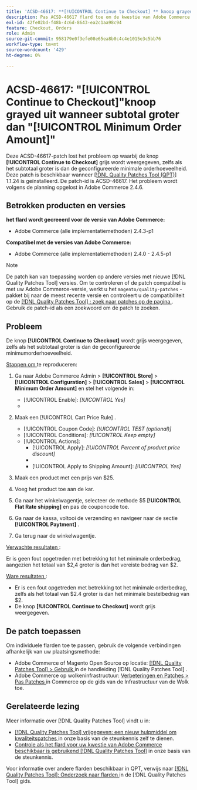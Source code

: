 ```yaml
---
title: 'ACSD-46617: **[!UICONTROL Continue to Checkout] ** knoop grayed uit wanneer subtotaal groter dan gevormde minimumordehoeveelheid'
description: Pas ACSD-46617 flard toe om de kwestie van Adobe Commerce op te lossen waar de **[!UICONTROL Continue to Checkout] ** knoop uit grayed is zelfs als subtotal groter is dan de gevormde minimumordehoeveelheid.
exl-id: 42fe02bd-f48b-4c6d-8643-ea2c1aa98c94
feature: Checkout, Orders
role: Admin
source-git-commit: 958179e0f3efe08e65ea8b0c4c4e1015e3c5bb76
workflow-type: tm+mt
source-wordcount: '429'
ht-degree: 0%

---
```


# ACSD-46617: &quot;[!UICONTROL Continue to Checkout]&quot;knoop grayed uit wanneer subtotal groter dan &quot;[!UICONTROL Minimum Order Amount]&quot;

Deze ACSD-46617-patch lost het probleem op waarbij de knop **[!UICONTROL Continue to Checkout]** grijs wordt weergegeven, zelfs als het subtotaal groter is dan de geconfigureerde minimale orderhoeveelheid. Deze patch is beschikbaar wanneer [[!DNL Quality Patches Tool (QPT)]](/help/announcements/adobe-commerce-announcements/magento-quality-patches-released-new-tool-to-self-serve-quality-patches.md) 1.1.24 is geïnstalleerd. De patch-id is ACSD-46617. Het probleem wordt volgens de planning opgelost in Adobe Commerce 2.4.6.

## Betrokken producten en versies

**het flard wordt gecreeerd voor de versie van Adobe Commerce:**

* Adobe Commerce (alle implementatiemethoden) 2.4.3-p1

**Compatibel met de versies van Adobe Commerce:**

* Adobe Commerce (alle implementatiemethoden) 2.4.0 - 2.4.5-p1

>[!NOTE]
>
>De patch kan van toepassing worden op andere versies met nieuwe [!DNL Quality Patches Tool] versies. Om te controleren of de patch compatibel is met uw Adobe Commerce-versie, werkt u het `magento/quality-patches` -pakket bij naar de meest recente versie en controleert u de compatibiliteit op de [[!DNL Quality Patches Tool] : zoek naar patches op de pagina ](https://experienceleague.adobe.com/tools/commerce-quality-patches/index.html) . Gebruik de patch-id als een zoekwoord om de patch te zoeken.

## Probleem

De knop **[!UICONTROL Continue to Checkout]** wordt grijs weergegeven, zelfs als het subtotaal groter is dan de geconfigureerde minimumorderhoeveelheid.

<u> Stappen om </u> te reproduceren:

1. Ga naar Adobe Commerce Admin > **[!UICONTROL Store]** > **[!UICONTROL Configuration]** > **[!UICONTROL Sales]** > **[!UICONTROL Minimum Order Amount]** en stel het volgende in:
   * [!UICONTROL Enable]: *[!UICONTROL Yes]*
   * 
     [!UICONTROL Minimum Amount]: *2*

1. Maak een [!UICONTROL Cart Price Rule] .
   * [!UICONTROL Coupon Code]: *[!UICONTROL TEST (optional)]*
   * [!UICONTROL Conditions]: *[!UICONTROL Keep empty]*
   * [!UICONTROL Actions]:
      * [!UICONTROL Apply]: *[!UICONTROL Percent of product price discount]*
      * 
        [!UICONTROL Discount Amount]: *92*
      * [!UICONTROL Apply to Shipping Amount]: *[!UICONTROL Yes]*
1. Maak een product met een prijs van $25.
1. Voeg het product toe aan de kar.
1. Ga naar het winkelwagentje, selecteer de methode $5 **[!UICONTROL Flat Rate shipping]** en pas de couponcode toe.
1. Ga naar de kassa, voltooi de verzending en navigeer naar de sectie **[!UICONTROL Paytment]** .
1. Ga terug naar de winkelwagentje.

<u> Verwachte resultaten </u>:

Er is geen fout opgetreden met betrekking tot het minimale orderbedrag, aangezien het totaal van $2,4 groter is dan het vereiste bedrag van $2.

<u> Ware resultaten </u>:

* Er is een fout opgetreden met betrekking tot het minimale orderbedrag, zelfs als het totaal van $2.4 groter is dan het minimale bestelbedrag van $2.
* De knop **[!UICONTROL Continue to Checkout]** wordt grijs weergegeven.

## De patch toepassen

Om individuele flarden toe te passen, gebruik de volgende verbindingen afhankelijk van uw plaatsingsmethode:

* Adobe Commerce of Magento Open Source op locatie: [[!DNL Quality Patches Tool]  > Gebruik ](https://experienceleague.adobe.com/docs/commerce-operations/tools/quality-patches-tool/usage.html) in de handleiding [!DNL Quality Patches Tool] .
* Adobe Commerce op wolkeninfrastructuur: [ Verbeteringen en Patches > Pas Patches ](https://experienceleague.adobe.com/docs/commerce-cloud-service/user-guide/develop/upgrade/apply-patches.html) in Commerce op de gids van de Infrastructuur van de Wolk toe.

## Gerelateerde lezing

Meer informatie over [!DNL Quality Patches Tool] vindt u in:

* [[!DNL Quality Patches Tool]  vrijgegeven: een nieuw hulpmiddel om kwaliteitspatches ](/help/announcements/adobe-commerce-announcements/magento-quality-patches-released-new-tool-to-self-serve-quality-patches.md) in onze basis van de steunkennis zelf te dienen.
* [ Controle als het flard voor uw kwestie van Adobe Commerce beschikbaar is gebruikend  [!DNL Quality Patches Tool]](/help/support-tools/patches-available-in-qpt-tool/check-patch-for-magento-issue-with-magento-quality-patches.md) in onze basis van de steunkennis.

Voor informatie over andere flarden beschikbaar in QPT, verwijs naar [[!DNL Quality Patches Tool]: Onderzoek naar flarden ](https://experienceleague.adobe.com/tools/commerce-quality-patches/index.html) in de [!DNL Quality Patches Tool] gids.
